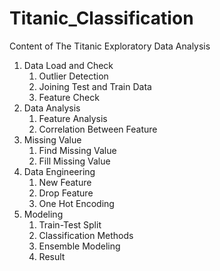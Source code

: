 # Titanic_Classification
Content of The Titanic Exploratory Data Analysis

1) Data Load and Check
   1) Outlier Detection
   2) Joining Test and Train Data
   3) Feature Check
3) Data Analysis
    1) Feature Analysis
    2) Correlation Between Feature
4) Missing Value
    1) Find Missing Value
    2) Fill Missing Value
5) Data Engineering
    1) New Feature
    2) Drop Feature
    3) One Hot Encoding
6) Modeling
    1) Train-Test Split
    2) Classification Methods
    3) Ensemble Modeling
    4) Result
